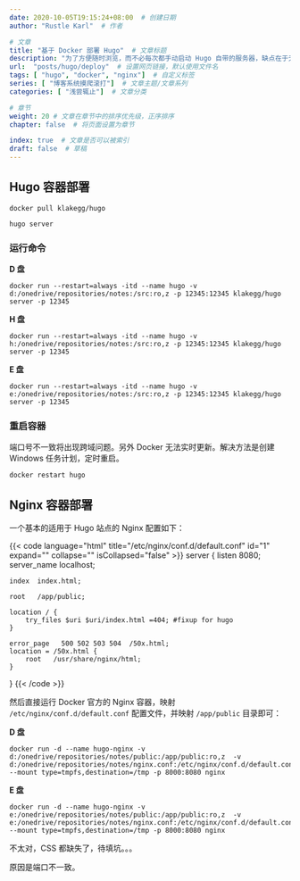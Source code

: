 ```yaml
---
date: 2020-10-05T19:15:24+08:00  # 创建日期
author: "Rustle Karl"  # 作者

# 文章
title: "基于 Docker 部署 Hugo"  # 文章标题
description: "为了方便随时浏览，而不必每次都手动启动 Hugo 自带的服务器，缺点在于无法实时更新内容"
url:  "posts/hugo/deploy"  # 设置网页链接，默认使用文件名
tags: [ "hugo", "docker", "nginx"]  # 自定义标签
series: [ "博客系统摸爬滚打"]  # 文章主题/文章系列
categories: [ "浅尝辄止"]  # 文章分类

# 章节
weight: 20 # 文章在章节中的排序优先级，正序排序
chapter: false  # 将页面设置为章节

index: true  # 文章是否可以被索引
draft: false  # 草稿
---
```


## Hugo 容器部署

```shell
docker pull klakegg/hugo
```

`hugo server`

### 运行命令

**D 盘**

```shell
docker run --restart=always -itd --name hugo -v d:/onedrive/repositories/notes:/src:ro,z -p 12345:12345 klakegg/hugo server -p 12345
```

**H 盘**

```shell
docker run --restart=always -itd --name hugo -v h:/onedrive/repositories/notes:/src:ro,z -p 12345:12345 klakegg/hugo server -p 12345
```

**E 盘**

```shell
docker run --restart=always -itd --name hugo -v e:/onedrive/repositories/notes:/src:ro,z -p 12345:12345 klakegg/hugo server -p 12345
```

### 重启容器

端口号不一致将出现跨域问题。另外 Docker 无法实时更新。解决方法是创建 Windows 任务计划，定时重启。

```shell
docker restart hugo
```

## Nginx 容器部署

一个基本的适用于 Hugo 站点的 Nginx 配置如下：

{{< code language="html" title="/etc/nginx/conf.d/default.conf" id="1" expand="" collapse="" isCollapsed="false" >}}
server {
    listen       8080;
    server_name  localhost;

    index  index.html;

    root   /app/public;

    location / {
        try_files $uri $uri/index.html =404; #fixup for hugo
    }

    error_page   500 502 503 504  /50x.html;
    location = /50x.html {
        root   /usr/share/nginx/html;
    }
}
{{< /code >}}

然后直接运行 Docker 官方的 Nginx 容器，映射 `/etc/nginx/conf.d/default.conf` 配置文件，并映射 `/app/public` 目录即可：

**D 盘**

```shell
docker run -d --name hugo-nginx -v d:/onedrive/repositories/notes/public:/app/public:ro,z  -v d:/onedrive/repositories/notes/nginx.conf:/etc/nginx/conf.d/default.conf:z --mount type=tmpfs,destination=/tmp -p 8000:8080 nginx
```

**E 盘**

```shell
docker run -d --name hugo-nginx -v e:/onedrive/repositories/notes/public:/app/public:ro,z  -v e:/onedrive/repositories/notes/nginx.conf:/etc/nginx/conf.d/default.conf:z --mount type=tmpfs,destination=/tmp -p 8000:8080 nginx
```

不太对，CSS 都缺失了，待填坑。。。

原因是端口不一致。
